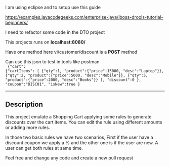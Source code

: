 I am using eclipse and to setup use this guide

https://examples.javacodegeeks.com/enterprise-java/jboss-drools-tutorial-beginners/

I need to refactor some code in the DTO project

This projects runs on <strong>localhost:8080/</strong>

Have one method here vi/customer/discount is a <strong>POST</strong> method

Can use this json to test in tools like postman <br>
<code>
{"cart":
	{"cartItems": 
		[ 
			{"qty":1, "product":{"price":15000, "desc":"Laptop"}},
			{"qty":2, "product":{"price":5000, "desc":"Mobile"}},
			{"qty":5, "product":{"price":2000, "desc":"Books"}}
		],
		"discount":0
	}, 
"coupon":"DISC01",
"isNew":true }</code>
<hr>
<h2>Description</h2>
<p>This project emulate a Shopping Cart applying some rules to generate discounts over the cart items.
You can edit the rule using different amounts or adding more rules.

In those two basic rules we have two scenarios,
First if  the user have a discount coupon we apply a % and the other one is if the user are new. A user can get both rules at same time.

Feel  free and change any code and create a new pull request</p>
